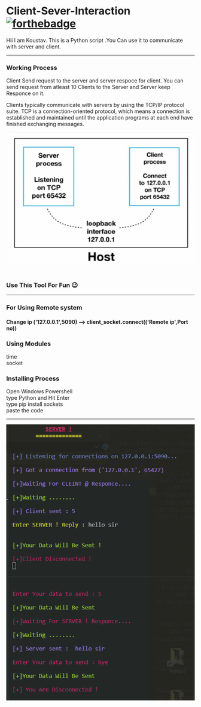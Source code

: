 # Client-Sever-Interaction  [![forthebadge](https://forthebadge.com/images/badges/made-with-python.svg)](https://forthebadge.com)
  
Hii I am Koustav. 
This is a Python script .You Can use it to communicate with server and client.

---
### Working Process

Client Send request to the server and server respoce for client. You can send request from atleast 10 Clients to the Server and Server keep Responce on it.

Clients typically communicate with servers by using the TCP/IP protocol suite. TCP is a connection-oriented protocol, which means a connection is established and maintained until the application programs at each end have finished exchanging messages.

<img src="https://github.com/Koustav-Dey/Client-Sever-Interaction/blob/main/Img/Working%20Process.png?raw=true" />    
</a>&nbsp;&nbsp;


### Use This Tool For Fun 😉
---

### For Using Remote system

<h4> Change ip ('127.0.0.1',5090) --> client_socket.connect(('Remote ip',Port no)) </h4>

### Using Modules

<p>
  time<br>socket
</p>

### Installing Process

<p>
  Open Windows Powershell<br>type Python and Hit Enter<br>type pip install sockets<br>paste the code
</p>
<hr>
<a>
    <img src="https://github.com/Koustav-Dey/Client-Sever-Interaction/blob/main/Img/Client-Server-%20Interaction.png?raw=true" />    
</a>&nbsp;&nbsp;

